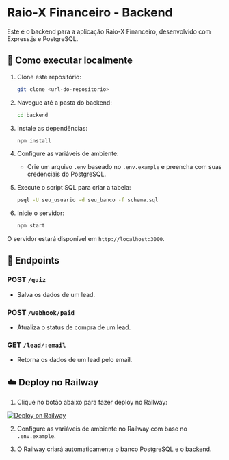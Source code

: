 # Raio-X Financeiro - Backend

Este é o backend para a aplicação Raio-X Financeiro, desenvolvido com Express.js e PostgreSQL.

## 🚀 Como executar localmente

1. Clone este repositório:
   ```bash
   git clone <url-do-repositorio>
   ```

2. Navegue até a pasta do backend:
   ```bash
   cd backend
   ```

3. Instale as dependências:
   ```bash
   npm install
   ```

4. Configure as variáveis de ambiente:
   - Crie um arquivo `.env` baseado no `.env.example` e preencha com suas credenciais do PostgreSQL.

5. Execute o script SQL para criar a tabela:
   ```bash
   psql -U seu_usuario -d seu_banco -f schema.sql
   ```

6. Inicie o servidor:
   ```bash
   npm start
   ```

O servidor estará disponível em `http://localhost:3000`.

## 📄 Endpoints

### POST `/quiz`
- Salva os dados de um lead.

### POST `/webhook/paid`
- Atualiza o status de compra de um lead.

### GET `/lead/:email`
- Retorna os dados de um lead pelo email.

## ☁️ Deploy no Railway

1. Clique no botão abaixo para fazer deploy no Railway:

[![Deploy on Railway](https://railway.app/button.svg)](https://railway.app/new/template?template=https://github.com/thiaguiar/raio-x-amigo-backend&envs=PGHOST,PGUSER,PGPASSWORD,PGDATABASE,PGPORT&PGHOSTDesc=Host+do+PostgreSQL&PGUSERDesc=Usuário+do+PostgreSQL&PGPASSWORDDesc=Senha+do+PostgreSQL&PGDATABASEDesc=Nome+do+banco+de+dados&PGPORTDesc=Porta+do+PostgreSQL)

2. Configure as variáveis de ambiente no Railway com base no `.env.example`.

3. O Railway criará automaticamente o banco PostgreSQL e o backend.